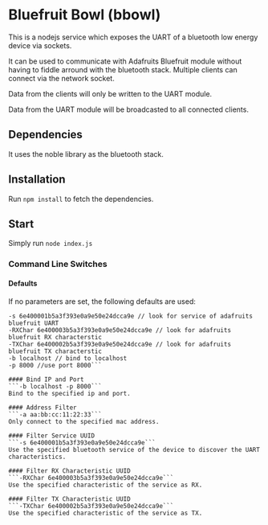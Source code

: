# Bluefruit Bowl (bbowl)

This is a nodejs service which exposes the UART of a bluetooth low energy device via sockets.

It can be used to communicate with Adafruits Bluefruit module without having to fiddle arround with the bluetooth stack. Multiple clients can connect via the network socket.

Data from the clients will only be written to the UART module.

Data from the UART module will be broadcasted to all connected clients.

## Dependencies
It uses the noble library as the bluetooth stack.

## Installation
Run ```npm install``` to fetch the dependencies.

## Start

Simply run ```node index.js```

### Command Line Switches

#### Defaults

If no parameters are set, the following defaults are used:
```-a "" // connect to the first device discovered
-s 6e400001b5a3f393e0a9e50e24dcca9e // look for service of adafruits bluefruit UART
-RXChar 6e400003b5a3f393e0a9e50e24dcca9e // look for adafruits bluefruit RX characterstic
-TXChar 6e400002b5a3f393e0a9e50e24dcca9e // look for adafruits bluefruit TX characterstic
-b localhost // bind to localhost
-p 8000	//use port 8000```

#### Bind IP and Port
```-b localhost -p 8000```
Bind to the specified ip and port.

#### Address Filter
```-a aa:bb:cc:11:22:33```
Only connect to the specified mac address.

#### Filter Service UUID
```-s 6e400001b5a3f393e0a9e50e24dcca9e```
Use the specified bluetooth service of the device to discover the UART characteristics.

#### Filter RX Characteristic UUID
```-RXChar 6e400003b5a3f393e0a9e50e24dcca9e```
Use the specified characteristic of the service as RX.

#### Filter TX Characteristic UUID
```-TXChar 6e400002b5a3f393e0a9e50e24dcca9e```
Use the specified characteristic of the service as TX.
